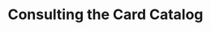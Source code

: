 ---
pid: '12'
_date: between 1934 and 2009
derivativo_link: https://derivativo-4.library.columbia.edu/iiif/2/ldpd:341013/
dlc_link: https://dlc.library.columbia.edu/catalog/cul:bzkh1893dv
format: photographs
iiif_json: https://derivativo-4.library.columbia.edu/iiif/2/ldpd:341013/info.json
_name: 
native_jpg: https://derivativo-4.library.columbia.edu/iiif/2/ldpd:341013/full/!768,768/0/native.jpg
shelf_location: Box no. Box 162, Folder no. Folder 15 (Buildings & Grounds - Morningside
  - Butler Library, Interior w/ People), Historical Photograph Collection
subjects: Academic libraries; New York (N.Y.); Butler Library
summary: Image of patrons using the card catalog in Butler Library.
title: Consulting the Card Catalog
permalink: /photos/12/
layout: photo-page
---
